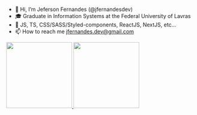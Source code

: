 - 👋 Hi, I’m Jeferson Fernandes (@jfernandesdev)
- 🎓 Graduate in Information Systems at the Federal University of Lavras
- 🚀 JS, TS, CSS/SASS/Styled-components, ReactJS, NextJS, etc...
- 📫 How to reach me jfernandes.dev@gmail.com


<div>
  <a href="#">
  <img height="175em" src="https://github-readme-stats.vercel.app/api?username=jfernandesdev&show_icons=true&theme=dark&include_all_commits=true&count_private=true"/>
  <img height="175em" src="https://github-readme-stats.vercel.app/api/top-langs/?username=jfernandesdev&layout=compact&langs_count=7&theme=dark"/>  
  </a>
</div>

 
